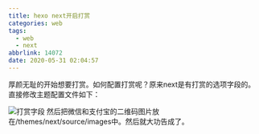 ```yaml
---
title: hexo next开启打赏
categories: web
tags:
  - web
  - next
abbrlink: 14072
date: 2020-05-31 02:04:57
---
```

厚颜无耻的开始想要打赏。如何配置打赏呢？原来next是有打赏的选项字段的。直接修改主题配置文件如下：
<!--more -->
![打赏字段](donate.png)
然后把微信和支付宝的二维码图片放在/themes/next/source/images中。然后就大功告成了。

